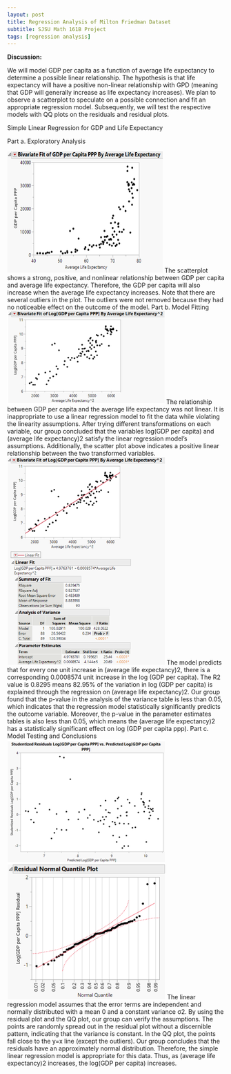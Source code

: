 ```yaml
---
layout: post
title: Regression Analysis of Milton Friedman Dataset
subtitle: SJSU Math 161B Project
tags: [regression analysis]
---
```

**Discussion:**

We will model GDP per capita as a function of average life expectancy to determine a possible linear relationship. The hypothesis is that life expectancy will have a positive non-linear relationship with GPD (meaning that GDP will generally increase as life expectancy increases). We plan to observe a scatterplot to speculate on a possible connection and fit an appropriate regression model. Subsequently, we will test the respective models with QQ plots on the residuals and residual plots.

Simple Linear Regression for GDP and Life Expectancy

Part a. Exploratory Analysis


![Alt Figure 8: GDP per capita as a function of average life expectancy.](https://github.com/vankngo/vankngo.github.io/blob/master/assets/portfolio/figure8.png?raw=true)
The scatterplot shows a strong, positive, and nonlinear relationship between GDP per capita and average life expectancy. Therefore, the GDP per capita will also increase when the average life expectancy increases. Note that there are several outliers in the plot. The outliers were not removed because they had no noticeable effect on the outcome of the model.
Part b. Model Fitting
![Alt Figure 9: log(GDP per capita) as a function of (average life expectancy)2.](https://github.com/vankngo/vankngo.github.io/blob/master/assets/portfolio/figure9.png?raw=true)
The relationship between GDP per capita and the average life expectancy was not linear. It is inappropriate to use a linear regression model to fit the data while violating the linearity assumptions. After trying different transformations on each variable, our group concluded that the variables log(GDP per capita) and (average life expectancy)2 satisfy the linear regression model’s assumptions. Additionally, the scatter plot above indicates a positive linear relationship between the two transformed variables.
 ![Alt Figure 10: JMP output of a simple linear regression model of GDP per capita as a function of average life expectancy.](https://github.com/vankngo/vankngo.github.io/blob/master/assets/portfolio/figure10.png?raw=true)
The model predicts that for every one unit increase in (average life expectancy)2, there is a corresponding 0.0008574 unit increase in the log (GDP per capita). The R2  value is 0.8295 means 82.95% of the variation in log (GDP per capita) is explained through the regression on (average life expectancy)2. Our group found that the p-value in the analysis of the variance table is less than 0.05, which indicates that the regression model statistically significantly predicts the outcome variable. Moreover, the p-value in the parameter estimates tables is also less than 0.05, which means the (average life expectancy)2 has a statistically significant effect on log (GDP per capita ppp). 
Part c. Model Testing and Conclusions	
![Alt Figure 11: Residual plot of studentized residual as a function of log (GDP per capita) (top). QQ plot of the studentized residuals (bottom).](https://github.com/vankngo/vankngo.github.io/blob/master/assets/portfolio/figure11.png?raw=true)
The linear regression model assumes that the error terms are independent and normally distributed with a mean 0 and a constant variance σ2.  By using the residual plot and the QQ plot, our group can verify the assumptions. The points are randomly spread out in the residual plot without a discernible pattern, indicating that the variance is constant. In the QQ plot, the points fall close to the y=x line (except the outliers). Our group concludes that the residuals have an approximately normal distribution. Therefore, the simple linear regression model is appropriate for this data. Thus, as (average life expectancy)2 increases, the log(GDP per capita) increases.
